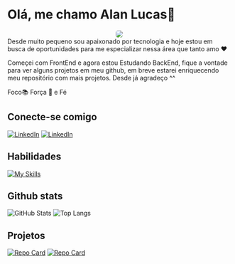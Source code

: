 # Olá, me chamo Alan Lucas👋

<center ><img style="border-radius: 5px" src= "https://wallpapers.com/images/hd/lo-fi-room-28y07gypcq8qwqcv.jpg">
</center>
Desde muito pequeno sou apaixonado por tecnologia e hoje estou em busca de oportunidades para me especializar nessa área que tanto amo ❤

Começei com FrontEnd e agora estou Estudando BackEnd, fique a vontade para ver alguns projetos em meu github, em breve estarei enriquecendo meu repositório com mais projetos. Desde já agradeço  ^^

Foco📚 Força 💪 e Fé 
## Conecte-se comigo

[![LinkedIn](https://img.shields.io/badge/LinkedIn-000?style=for-the-badge&logo=linkedin&logoColor=A5BF6B)](https://www.linkedin.com/in/4lanlucas/)
[![LinkedIn](https://img.shields.io/badge/github-000?style=for-the-badge&logo=github&logoColor=A5BF6B)](https://www.linkedin.com/in/SEUUSERNAME/)

## Habilidades

[![My Skills](https://skillicons.dev/icons?i=java,aws,spring,js,html,css&theme=dark&perline=3)](https://skillicons.dev)

## Github stats

![GitHub Stats](https://github-readme-stats.vercel.app/api?username=4lanLucas&theme=transparent&bg_color=000&border_color=FFF&show_icons=true&icon_color=A5BF6B&title_color=A5BF6B&text_color=FFF)
![Top Langs](https://github-readme-stats-git-masterrstaa-rickstaa.vercel.app/api/top-langs/?username=4lanLucas&bg_color=000&border_color=FFF&title_color=A5BF6B&text_color=FFF)

## Projetos

[![Repo Card](https://github-readme-stats.vercel.app/api/pin/?username=4lanLucas&repo=Projeto-Comedoria&bg_color=000&border_color=FFF&show_icons=true&icon_color=30A3DC&title_color=A5BF6B&text_color=FFF)](https://github.com/4lanLucas/Projeto-Comedoria)
[![Repo Card](https://github-readme-stats.vercel.app/api/pin/?username=4lanLucas&repo=Indieflix&bg_color=000&border_color=FFF&show_icons=true&icon_color=30A3DC&title_color=A5BF6B&text_color=FFF)](https://github.com/4lanLucas/Indieflix)